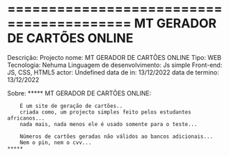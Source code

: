 =========================================
    MT GERADOR DE CARTÕES ONLINE
=========================================

Descrição:
    Projecto nome: MT GERADOR DE CARTÕES ONLINE
    Tipo: WEB
    Tecnologia: Nehuma
    Linguagem de desenvolvimento: Js simple
    Front-end: JS, CSS, HTML5
    actor: Undefined
    data de in: 13/12/2022
    data de termino: 13/12/2022

Sobre:
    *****
        MT GERADOR DE CARTÕES ONLINE:

        É um site de geração de cartões..
        criada como, um projecto simples feito pelos estudantes africanos...
        nada mais, nada menos ele é usado somente para o teste...

        Números de cartões geradas não válidos ao bancos adicionais...
        Nem o pin, nem o cvv...
    *****
